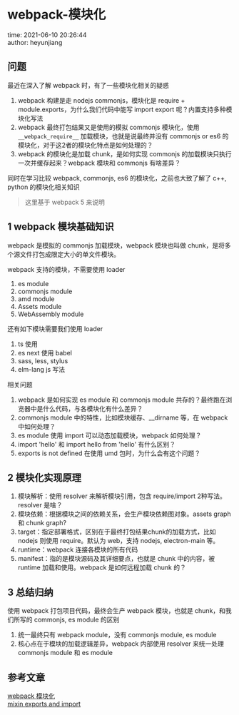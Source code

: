 # webpack-模块化

time: 2021-06-10 20:26:44  
author: heyunjiang

## 问题

最近在深入了解 webpack 时，有了一些模块化相关的疑惑  
1. webpack 构建是走 nodejs commonjs，模块化是 require + module.exports，为什么我们代码中能写 import export 呢？内置支持多种模块化写法
2. webpack 最终打包结果又是使用的模拟 commonjs 模块化，使用 `__webpack_require__` 加载模块，也就是说最终并没有 commonjs or es6 的模块化，对于这2者的模块化特点是如何处理的？
3. webpack 的模块化是加载 chunk，是如何实现 commonjs 的加载模块只执行一次并缓存起来？webpack 模块和 commonjs 有啥差异？

同时在学习比较 webpack, commonjs, es6 的模块化，之前也大致了解了 c++, python 的模块化相关知识

> 这里基于 webpack 5 来说明

## 1 webpack 模块基础知识

webpack 是模拟的 commonjs 加载模块，webpack 模块也叫做 chunk，是将多个源文件打包成限定大小的单文件模块。

webpack 支持的模块，不需要使用 loader  
1. es module
2. commonjs module
3. amd module
4. Assets module
5. WebAssembly module

还有如下模块需要我们使用 loader  
1. ts 使用 
2. es next 使用 babel
3. sass, less, stylus
4. elm-lang js 写法

相关问题  
1. webpack 是如何实现 es module 和 commonjs module 共存的？最终跑在浏览器中是什么代码，与各模块化有什么差异？
2. commonjs module 中的特性，比如模块缓存、__dirname 等，在 webpack 中如何处理？
3. es module 使用 import 可以动态加载模块，webpack 如何处理？
4. import 'hello' 和 import hello from 'hello' 有什么区别？
5. exports is not defined 在使用 umd 包时，为什么会有这个问题？

## 2 模块化实现原理

1. 模块解析：使用 resolver 来解析模块引用，包含 require/import 2种写法。resolver 是啥？
2. 模块依赖：根据模块之间的依赖关系，会生产模块依赖图对象。assets graph 和 chunk graph?
3. target：指定部署格式，区别在于最终打包结果chunk的加载方式，比如 nodejs 则使用 require。默认为 web，支持 nodejs, electron-main 等。
4. runtime：webpack 连接各模块的所有代码
5. manifest：指的是模块源码及其详细要点，也就是 chunk 中的内容，被 runtime 加载和使用。webpack 是如何远程加载 chunk 的？

## 3 总结归纳

使用 webpack 打包项目代码，最终会生产 webpack 模块，也就是 chunk，和我们所写的 commonjs, es module 的区别  
1. 统一最终只有 webpack module，没有 commonjs module, es module
2. 核心点在于模块的加载逻辑差异，webpack 内部使用 resolver 来统一处理 commonjs module 和 es module

## 参考文章

[webpack 模块化](https://webpack.docschina.org/concepts/modules/)  
[mixin exports and import](https://stackoverflow.com/questions/50057470/exports-is-not-defined-webpack-4)
